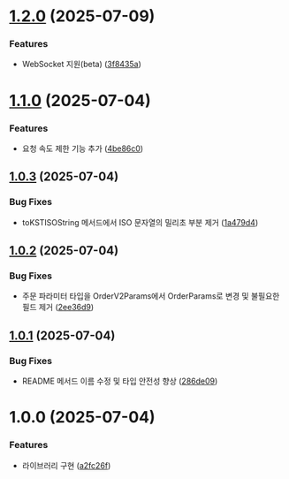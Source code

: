 # [1.2.0](https://github.com/uiovasot/bithumb.ts/compare/v1.1.0...v1.2.0) (2025-07-09)


### Features

* WebSocket 지원(beta) ([3f8435a](https://github.com/uiovasot/bithumb.ts/commit/3f8435a7ea69e22307cf6895d97b32b0dfcf13e6))

# [1.1.0](https://github.com/uiovasot/bithumb.ts/compare/v1.0.3...v1.1.0) (2025-07-04)


### Features

* 요청 속도 제한 기능 추가 ([4be86c0](https://github.com/uiovasot/bithumb.ts/commit/4be86c0e7ef451c8c2971e26584118e3a58f2458))

## [1.0.3](https://github.com/uiovasot/bithumb.ts/compare/v1.0.2...v1.0.3) (2025-07-04)


### Bug Fixes

* toKSTISOString 메서드에서 ISO 문자열의 밀리초 부분 제거 ([1a479d4](https://github.com/uiovasot/bithumb.ts/commit/1a479d4e879c7e70d763dd5d8164a16f41f8642c))

## [1.0.2](https://github.com/uiovasot/bithumb.ts/compare/v1.0.1...v1.0.2) (2025-07-04)


### Bug Fixes

* 주문 파라미터 타입을 OrderV2Params에서 OrderParams로 변경 및 불필요한 필드 제거 ([2ee36d9](https://github.com/uiovasot/bithumb.ts/commit/2ee36d93847d67efed7aeb1ffd1b40e48530ca80))

## [1.0.1](https://github.com/uiovasot/bithumb.ts/compare/v1.0.0...v1.0.1) (2025-07-04)


### Bug Fixes

* README 메서드 이름 수정 및 타입 안전성 향상 ([286de09](https://github.com/uiovasot/bithumb.ts/commit/286de099541a5a0b2e0286d9decd61b62adade22))

# 1.0.0 (2025-07-04)


### Features

* 라이브러리 구현 ([a2fc26f](https://github.com/uiovasot/bithumb.ts/commit/a2fc26fe0b37bd57f2a7c1ab1972bc77f880bcb1))
